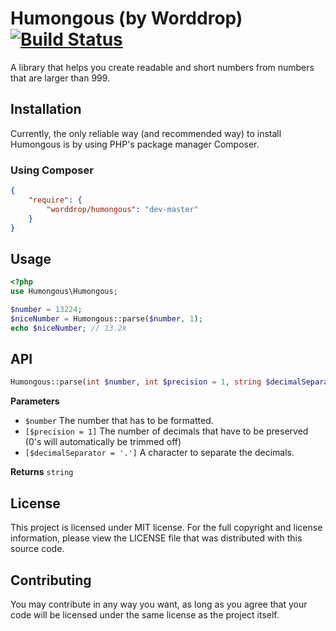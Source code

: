 # Humongous (by Worddrop) [![Build Status](https://travis-ci.org/worddrop/humongous.svg?branch=master)](https://travis-ci.org/worddrop/humongous)
A library that helps you create readable and short numbers from numbers that are larger than 999.

## Installation
Currently, the only reliable way (and recommended way) to install Humongous is by using PHP's package manager Composer. 

### Using Composer
``` json
{
    "require": {
        "worddrop/humongous": "dev-master"
    }
}
```

## Usage
``` php
<?php
use Humongous\Humongous;

$number = 13224;
$niceNumber = Humongous::parse($number, 1);
echo $niceNumber; // 13.2k
```

## API
``` php
Humongous::parse(int $number, int $precision = 1, string $decimalSeparator = '.');
```

**Parameters**
- `$number` The number that has to be formatted.
- `[$precision = 1]` The number of decimals that have to be preserved (0's will automatically be trimmed off)
- `[$decimalSeparator = '.']` A character to separate the decimals.

**Returns** `string`

## License
This project is licensed under MIT license. For the full copyright and license information, please view the LICENSE file
that was distributed with this source code.

## Contributing
You may contribute in any way you want, as long as you agree that your code will be licensed under the same license as
the project itself.
